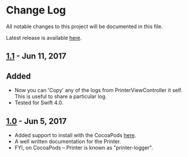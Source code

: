# Change Log

All notable changes to this project will be documented in this file.

Latest release is available [here](https://github.com/hemangshah/printer/releases/latest).

## [1.1](https://github.com/hemangshah/printer/releases/tag/1.1) - Jun 11, 2017
## Added
- Now you can 'Copy' any of the logs from PrinterViewController it self. This is useful to share a particular log. 
- Tested for Swift 4.0.

## [1.0](https://github.com/hemangshah/printer/releases/tag/1.0) - Jun 5, 2017
- Added support to install with the CocoaPods [here](https://cocoapods.org/pods/printer-logger).
- A well written documentation for the Printer.
- FYI, on CocoaPods – Printer is known as "printer-logger".
